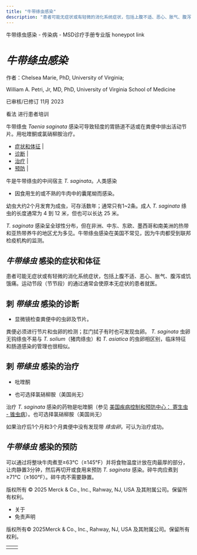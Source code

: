 ```yaml
---
title: "牛带绦虫感染"
description: "患者可能无症状或有轻微的消化系统症状，包括上腹不适、恶心、胀气、腹泻或饥饿痛。运动节段（节节段）的通过通常会使原本无症状的患者就医。"
---
```


﻿牛带绦虫感染 \- 传染病 \- MSD诊疗手册专业版 honeypot link

# _牛带绦虫感染_

作者：Chelsea Marie, PhD, University of Virginia;

William A. Petri, Jr, MD, PhD, University of Virginia School of Medicine

已审核/已修订 11月 2023

看法 进行患者培训

牛带绦虫 _Taenia saginata_ 感染可导致轻度的胃肠道不适或在粪便中排出活动节片。用吡喹酮或氯硝柳胺治疗。

- [症状和体征](#症状和体征_v60526139_zh) \|
- [诊断](#诊断_v27415106_zh) \|
- [治疗](#治疗_v1015361_zh) \|
- [预防](#预防_v86116704_zh) \|

牛是牛带绦虫的中间宿主 _T. saginata_。人类感染

- 因食用生的或不熟的牛肉中的囊尾蚴而感染。


幼虫大约2个月发育为成虫，可存活数年；通常只有1~2条。成人 _T. saginata_ 绦虫的长度通常为 4 到 12 米，但也可以长达 25 米。

_T. saginata_ 感染呈全球性分布，但在非洲、中东、东欧、墨西哥和南美洲的热带和亚热带养牛的地区尤为多见。牛带绦虫感染在美国不常见，因为牛肉都受到联邦检疫机构的监测。

## _牛带绦虫_ 感染的症状和体征

患者可能无症状或有轻微的消化系统症状，包括上腹不适、恶心、胀气、腹泻或饥饿痛。运动节段（节节段）的通过通常会使原本无症状的患者就医。

## 刺 _带绦虫_ 感染的诊断

- 显微镜检查粪便中的虫卵及节片。


粪便必须进行节片和虫卵的检测；肛门拭子有时也可发现虫卵。 _T. saginata_ 虫卵无钩绦虫不易与 _T. solium_（猪肉绦虫）和 _T. asiatica_ 的虫卵相区别，临床特征和肠道感染的管理也很相似。

## 刺 _带绦虫_ 感染的治疗

- 吡喹酮

- 也可选择氯硝柳胺（美国尚无）


治疗 _T. saginata_ 感染的药物是吡喹酮（参见 [美国疾病控制和预防中心： 寄生虫 \- 锥虫病](https://www.cdc.gov/parasites/taeniasis/health_professionals/index.html)）。也可选择氯硝柳胺（美国尚无）

如果治疗后1个月和3个月粪便中没有发现带 _绦虫卵_，可认为治疗成功。

## _牛带绦虫_ 感染的预防

可以通过将整块牛肉煮至≥63°C（≥145°F）并将食物温度计放在肉最厚的部分，让肉静置3分钟，然后再切开或食用来预防 _T. saginata_ 感染。碎牛肉应煮到≥71°C（≥160°F）。碎牛肉不需要静置。



版权所有 © 2025
Merck & Co., Inc., Rahway, NJ, USA 及其附属公司。保留所有权利。

- 关于
- 免责声明

版权所有© 2025Merck & Co., Inc., Rahway, NJ, USA 及其附属公司。保留所有权利。

|     |     |
| --- | --- |
|  |  |